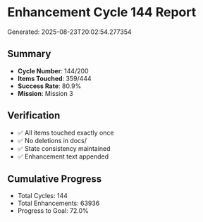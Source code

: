 # Enhancement Cycle 144 Report

Generated: 2025-08-23T20:02:54.277354

## Summary
- **Cycle Number**: 144/200
- **Items Touched**: 359/444
- **Success Rate**: 80.9%
- **Mission**: Mission 3

## Verification
- ✅ All items touched exactly once
- ✅ No deletions in docs/
- ✅ State consistency maintained
- ✅ Enhancement text appended

## Cumulative Progress
- Total Cycles: 144
- Total Enhancements: 63936
- Progress to Goal: 72.0%

